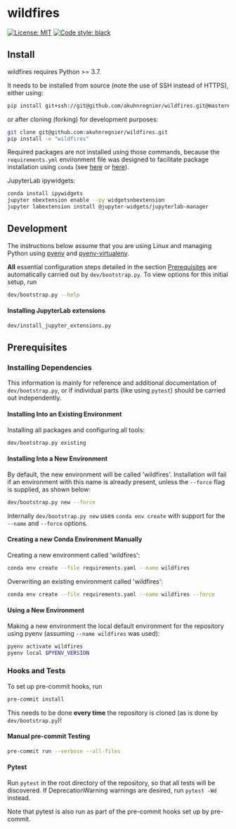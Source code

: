 # wildfires

[![License: MIT](https://img.shields.io/badge/License-MIT-blueviolet)](https://github.com/akuhnregnier/wildfires/blob/master/LICENSE)
[![Code style: black](https://img.shields.io/badge/code%20style-black-000000.svg)](https://github.com/ambv/black)

## Install

wildfires requires Python >= 3.7.

It needs to be installed from source (note the use of SSH instead of HTTPS), either using:
```sh
pip install git+ssh://git@github.com/akuhnregnier/wildfires.git@master#egg=wildfires
```
or after cloning (forking) for development purposes:
```sh
git clone git@github.com:akuhnregnier/wildfires.git
pip install -e "wildfires"
```

Required packages are not installed using those commands, because the `requirements.yml` environment file was designed to facilitate package installation using `conda` (see [here](#installing-dependencies) or [here](#creating-a-new-conda-environment-manually)).

JupyterLab ipywidgets:
```sh
conda install ipywidgets
jupyter nbextension enable --py widgetsnbextension
jupyter labextension install @jupyter-widgets/jupyterlab-manager
```

## Development

The instructions below assume that you are using Linux and managing Python using [pyenv](https://github.com/pyenv/pyenv) and [pyenv-virtualenv](https://github.com/pyenv/pyenv-virtualenv).

**All** essential configuration steps detailed in the section [Prerequisites](#prerequisites) are automatically carried out by `dev/bootstrap.py`.
To view options for this initial setup, run
```sh
dev/bootstrap.py --help
```

#### Installing JupyterLab extensions

```sh
dev/install_jupyter_extensions.py
```

## Prerequisites

### Installing Dependencies

This information is mainly for reference and additional documentation of `dev/bootstrap.py`, or if individual parts (like using `pytest`) should be carried out independently.


#### Installing Into an Existing Environment

Installing all packages and configuring all tools:
```sh
dev/bootstrap.py existing
```

#### Installing Into a New Environment

By default, the new environment will be called 'wildfires'.
Installation will fail if an environment with this name is already present, unless the `--force` flag is supplied, as shown below:
```sh
dev/bootstrap.py new --force
```

Internally `dev/bootstrap.py new` uses `conda env create` with support for the `--name` and `--force` options.

#### Creating a new Conda Environment Manually

Creating a new environment called 'wildfires':
```sh
conda env create --file requirements.yaml --name wildfires
```

Overwriting an existing environment called 'wildfires':
```sh
conda env create --file requirements.yaml --name wildfires --force
```

#### Using a New Environment

Making a new environment the local default environment for the repository using pyenv (assuming `--name wildfires` was used):
```sh
pyenv activate wildfires
pyenv local $PYENV_VERSION
```

### Hooks and Tests

To set up pre-commit hooks, run
```sh
pre-commit install
```
This needs to be done **every time** the repository is cloned (as is done by `dev/bootstrap.py`)!

#### Manual pre-commit Testing

```sh
pre-commit run --verbose --all-files
```

#### Pytest

Run `pytest` in the root directory of the repository, so that all tests will be discovered.
If DeprecationWarning warnings are desired, run `pytest -Wd` instead.

Note that pytest is also run as part of the pre-commit hooks set up by pre-commit.
